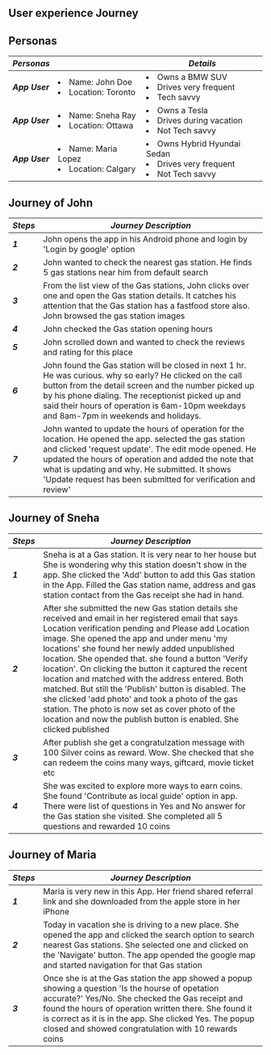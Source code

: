 

## User experience Journey

## Personas
|  ***Personas*** |   | ***Details*** | 
|---|---|---|
| ***App User***  |   <li> Name: John Doe</li>  <li> Location: Toronto </li> | <li> Owns a BMW SUV </li>  <li>  Drives very frequent</li> <li> Tech savvy </li>|
| ***App User***  |   <li> Name: Sneha Ray</li>  <li> Location: Ottawa </li> | <li> Owns a Tesla </li>  <li>  Drives during vacation</li> <li> Not Tech savvy </li>|
| ***App User***  |   <li> Name: Maria Lopez</li>  <li> Location: Calgary </li> | <li> Owns Hybrid Hyundai Sedan </li>  <li>  Drives very frequent</li> <li> Not Tech savvy </li>|


## Journey of John
|  ***Steps*** |  ***Journey Description*** | 
|---|---|
| ***1*** |  John opens the app in his Android phone and login by 'Login by google' option |
| ***2***  | John wanted to check the nearest gas station. He finds 5 gas stations near him from default search |
| ***3***  | From the list view of the Gas stations, John clicks over one and open the Gas station details. It catches his attention that the Gas station has a fastfood store also. John browsed the gas station images  | 
| ***4***  |  John checked the Gas station opening hours | 
| ***5***  |  John scrolled down and wanted to check the reviews and rating for this place  |
| ***6***  |  John found the Gas station will be closed in next 1 hr. He was curious. why so early? He clicked on the call button from the detail screen and the number picked up by his phone dialing. The receptionist picked up and said their hours of operation is 6am-10pm weekdays and 8am-7pm in weekends and holidays. | 
| ***7***  |  John wanted to update the hours of operation for the location. He opened the app. selected the gas station and clicked 'request update'. The edit mode opened. He updated the hours of operation and added the note that what is updating and why. He submitted. It shows 'Update request has been submitted for verification and review'  |


## Journey of Sneha
|  ***Steps*** |  ***Journey Description*** | 
|---|---|
| ***1*** | Sneha is at a Gas station. It is very near to her house but She is wondering why this station doesn't show in the app. She clicked the 'Add' button to add this Gas station in the App. Filled the Gas station name, address and gas station contact from the Gas receipt she had in hand.|
| ***2***  | After she submitted the new Gas station details she received and email in her registered email that says Location verification pending and Please add Location image. She opened the app and under menu 'my locations' she found her newly added unpublished location. She opended that. she found a button 'Verify location'. On clicking the button it captured the recent location and matched with the address entered. Both matched. But still the 'Publish' button is disabled. The she clicked 'add photo' and took a photo of the gas station. The photo is now set as cover photo of the location and now the publish button is enabled. She clicked published |
| ***3***  | After publish she get a congratulzation message with 100 Silver coins as reward. Wow. She checked that she can redeem the coins many ways, giftcard, movie ticket etc | 
| ***4***  | She was excited to explore more ways to earn coins. She found 'Contribute as local guide' option in app. There were list of questions in Yes and No answer for the Gas station she visited. She completed all 5 questions and rewarded 10 coins | 


## Journey of Maria
|  ***Steps*** |  ***Journey Description*** | 
|---|---|
|  ***1***  | Maria is very new in this App. Her friend shared referral link and she downloaded from the apple store in her iPhone |
|  ***2***  | Today in vacation she is driving to a new place. She opened the app and clicked the search option to search nearest Gas stations. She selected one and clicked on the 'Navigate' button. The app opended the google map and started navigation for that Gas station |
|  ***3***  |  Once she is at the Gas station the app showed a popup showing a question 'Is the hourse of opetation accurate?' Yes/No. She checked the Gas receipt and found the hours of operation written there. She found it is correct as it is in the app. She clicked Yes. The popup closed and showed congratulation with 10 rewards coins |



